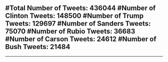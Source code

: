 #Total Number of Tweets: 436044 
#Number of Clinton Tweets: 148500
#Number of Trump Tweets: 129697
#Number of Sanders Tweets: 75070
#Number of Rubio Tweets: 36683
#Number of Carson Tweets: 24612
#Number of Bush Tweets: 21484
---
---
